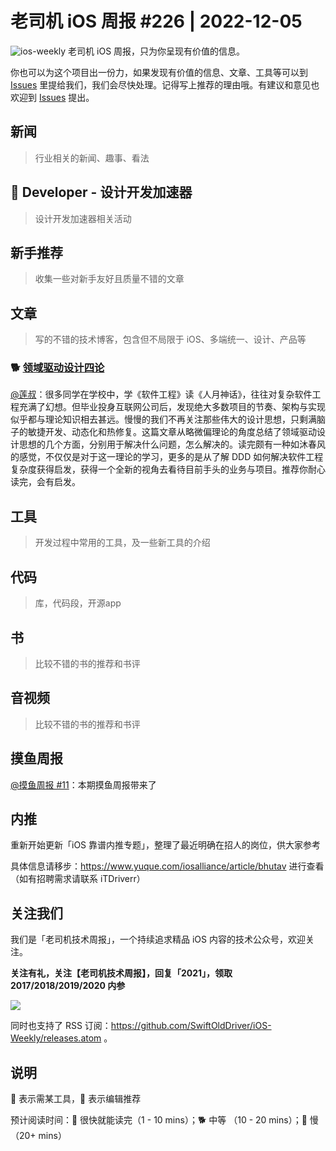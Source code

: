 # 老司机 iOS 周报 #226 | 2022-12-05

![ios-weekly](https://github.com/SwiftOldDriver/iOS-Weekly/blob/master/assets/ios-weekly.png?raw=true)
老司机 iOS 周报，只为你呈现有价值的信息。

你也可以为这个项目出一份力，如果发现有价值的信息、文章、工具等可以到 [Issues](https://github.com/SwiftOldDriver/iOS-Weekly/issues) 里提给我们，我们会尽快处理。记得写上推荐的理由哦。有建议和意见也欢迎到 [Issues](https://github.com/SwiftOldDriver/iOS-Weekly/issues) 提出。

## 新闻

> 行业相关的新闻、趣事、看法

##  Developer - 设计开发加速器

> 设计开发加速器相关活动

## 新手推荐

> 收集一些对新手友好且质量不错的文章

## 文章

> 写的不错的技术博客，包含但不局限于 iOS、多端统一、设计、产品等

### 🐕 [领域驱动设计四论](https://mp.weixin.qq.com/s/SMAycMJPWr018sU04kbfbQ)

[@莲叔](http://aaaron7.github.io/)：很多同学在学校中，学《软件工程》读《人月神话》，往往对复杂软件工程充满了幻想。但毕业投身互联网公司后，发现绝大多数项目的节奏、架构与实现似乎都与理论知识相去甚远。慢慢的我们不再关注那些伟大的设计思想，只剩满脑子的敏捷开发、动态化和热修复。这篇文章从略微偏理论的角度总结了领域驱动设计思想的几个方面，分别用于解决什么问题，怎么解决的。读完颇有一种如沐春风的感觉，不仅仅是对于这一理论的学习，更多的是从了解 DDD 如何解决软件工程复杂度获得启发，获得一个全新的视角去看待目前手头的业务与项目。推荐你耐心读完，会有启发。

## 工具

> 开发过程中常用的工具，及一些新工具的介绍

## 代码

> 库，代码段，开源app

## 书

> 比较不错的书的推荐和书评

## 音视频

> 比较不错的书的推荐和书评

## 摸鱼周报

[@摸鱼周报 #11](https://mp.weixin.qq.com/s/hE9wYlLX8F1sKjIF5eIPVQ)：本期摸鱼周报带来了

## 内推

重新开始更新「iOS 靠谱内推专题」，整理了最近明确在招人的岗位，供大家参考

具体信息请移步：https://www.yuque.com/iosalliance/article/bhutav 进行查看（如有招聘需求请联系 iTDriverr）

## 关注我们

我们是「老司机技术周报」，一个持续追求精品 iOS 内容的技术公众号，欢迎关注。

**关注有礼，关注【老司机技术周报】，回复「2021」，领取 2017/2018/2019/2020 内参**

![](https://github.com/SwiftOldDriver/iOS-Weekly/blob/master/assets/qrcode_for_wechat.jpg?raw=true)

同时也支持了 RSS 订阅：https://github.com/SwiftOldDriver/iOS-Weekly/releases.atom 。

## 说明

🚧 表示需某工具，🌟 表示编辑推荐

预计阅读时间：🐎 很快就能读完（1 - 10 mins）；🐕 中等 （10 - 20 mins）；🐢 慢（20+ mins）
